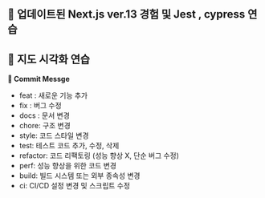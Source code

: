 ## 📝 업데이트된 Next.js ver.13 경험 및 Jest , cypress 연습

## 📝 지도 시각화 연습

**📝 Commit Messge**

- feat : 새로운 기능 추가
- fix : 버그 수정
- docs : 문서 변경
- chore: 구조 변경
- style: 코드 스타일 변경
- test: 테스트 코드 추가, 수정, 삭제
- refactor: 코드 리팩토링 (성능 향상 X, 단순 버그 수정)
- perf: 성능 향상을 위한 코드 변경
- build: 빌드 시스템 또는 외부 종속성 변경
- ci: CI/CD 설정 변경 및 스크립트 수정
